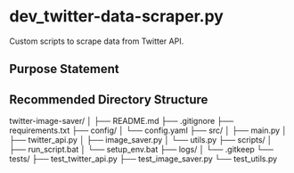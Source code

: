 # dev_twitter-data-scraper.py

Custom scripts to scrape data from Twitter API.

## Purpose Statement

## Recommended Directory Structure
twitter-image-saver/
│
├── README.md
├── .gitignore
├── requirements.txt
├── config/
│   └── config.yaml
├── src/
│   ├── main.py
│   ├── twitter_api.py
│   ├── image_saver.py
│   └── utils.py
├── scripts/
│   ├── run_script.bat
│   └── setup_env.bat
├── logs/
│   └── .gitkeep
└── tests/
    ├── test_twitter_api.py
    ├── test_image_saver.py
    └── test_utils.py
